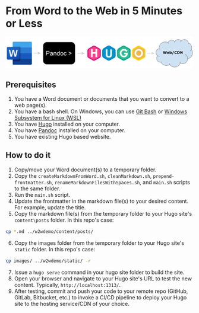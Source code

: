 # From Word to the Web in 5 Minutes or Less

![Readme Banner](/readme_images/WordToWebReadmeBanner.png)

## Prerequisites

1. You have a Word document or documents that you want to convert to a web page(s).
2. You have a bash shell. On Windows, you can use [Git Bash](https://git-scm.com/downloads) or [Windows Subsystem for Linux (WSL)](https://docs.microsoft.com/en-us/windows/wsl/about)
3. You have [Hugo](https://gohugo.io/) installed on your computer.
4. You have [Pandoc](https://pandoc.org/) installed on your computer.
5. You have existing Hugo based website.

## How to do it

1. Copy/move your Word document(s) to a temporary folder.
2. Copy the `createMarkdownFromWord.sh`, `cleanMarkdown.sh`, `prepend-frontmatter.sh`, `renameMarkdownFilesWithSpaces.sh`, and `main.sh` scripts to the same folder.
3. Run the `main.sh` script.
4. Update the frontmatter in the markdown file(s) to your desired content. For example, update the title.
5. Copy the markdown file(s) from the temporary folder to your Hugo site's `content\posts` folder. In this repo's case:

```bash
cp *.md ../w2wdemo/content/posts/
```

6. Copy the images folder from the temporary folder to your Hugo site's `static` folder. In this repo's case:

```bash
cp images/ ../w2wdemo/static/ -r
```

7. Issue a `hugo serve` command in your hugo site folder to build the site.
8. Open your browser and navigate to your Hugo site's URL to test the new content. Typically, `http://localhost:1313/`.
9. After testing, commit and push your code to your remote repo (GitHub, GitLab, Bitbucket, etc.) to invoke a CI/CD pipeline to deploy your Hugo site to the hosting service/CDN of your choice.
